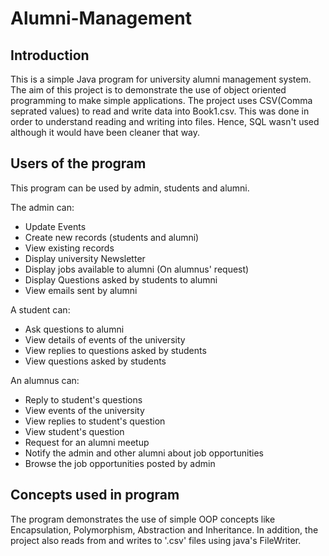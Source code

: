 # Alumni-Management
## Introduction
This is a simple Java program for university alumni management system. The aim of this project is to demonstrate the use of object oriented
programming to make simple applications. The project uses CSV(Comma seprated values) to read and write data into Book1.csv. This was done in order to understand reading and writing into files. Hence, SQL wasn't used although it would have been cleaner that way.

## Users of the program
This program can be used by admin, students and alumni.

The admin can:
* Update Events
* Create new records (students and alumni)
* View existing records
* Display university Newsletter
* Display jobs available to alumni (On alumnus' request)
* Display Questions asked by students to alumni
* View emails sent by alumni

A student can:
* Ask questions to alumni
* View details of events of the university
* View replies to questions asked by students
* View questions asked by students

An alumnus can:
* Reply to student's questions
* View events of the university
* View replies to student's question
* View student's question
* Request for an alumni meetup
* Notify the admin and other alumni about job opportunities
* Browse the job opportunities posted by admin

## Concepts used in program
The program demonstrates the use of simple OOP concepts like Encapsulation, Polymorphism, Abstraction and Inheritance.
In addition, the project also reads from and writes to '.csv' files using java's FileWriter.
